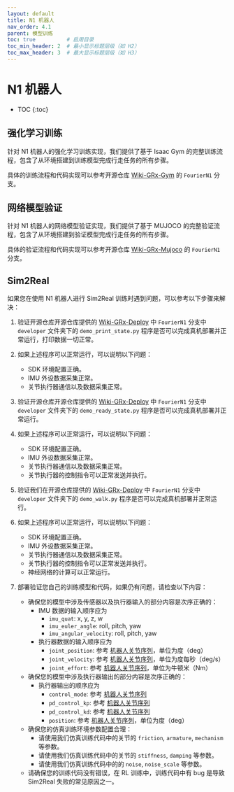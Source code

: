 ```yaml
---
layout: default
title: N1 机器人
nav_order: 4.1
parent: 模型训练
toc: true          # 启用目录
toc_min_header: 2  # 最小显示标题层级（如 H2）
toc_max_header: 3  # 最大显示标题层级（如 H3）
---
```


# N1 机器人

* TOC
{:toc}

## 强化学习训练

针对 N1 机器人的强化学习训练实现，我们提供了基于 Isaac Gym 的完整训练流程，包含了从环境搭建到训练模型完成行走任务的所有步骤。

具体的训练流程和代码实现可以参考开源仓库 [Wiki-GRx-Gym](https://github.com/FFTAI/wiki-grx-gym) 的 `FourierN1` 分支。

## 网络模型验证

针对 N1 机器人的网络模型验证实现，我们提供了基于 MUJOCO 的完整验证流程，包含了从环境搭建到验证模型完成行走任务的所有步骤。

具体的验证流程和代码实现可以参考开源仓库 [Wiki-GRx-Mujoco](https://github.com/FFTAI/wiki-grx-mujoco) 的 `FourierN1` 分支。

## Sim2Real

如果您在使用 N1 机器人进行 Sim2Real 训练时遇到问题，可以参考以下步骤来解决：

1. 验证开源仓库开源仓库提供的 [Wiki-GRx-Deploy](https://github.com/FFTAI/Wiki-GRx-Deploy) 中
   `FourierN1` 分支中 `developer` 文件夹下的 `demo_print_state.py` 程序是否可以完成真机部署并正常运行，打印数据一切正常。
2. 如果上述程序可以正常运行，可以说明以下问题：
    - SDK 环境配置正确。
    - IMU 外设数据采集正常。
    - 关节执行器通信以及数据采集正常。

3. 验证开源仓库开源仓库提供的 [Wiki-GRx-Deploy](https://github.com/FFTAI/Wiki-GRx-Deploy) 中
   `FourierN1` 分支中 `developer` 文件夹下的 `demo_ready_state.py` 程序是否可以完成真机部署并正常运行。
4. 如果上述程序可以正常运行，可以说明以下问题：
    - SDK 环境配置正确。
    - IMU 外设数据采集正常。
    - 关节执行器通信以及数据采集正常。
    - 关节执行器的控制指令可以正常发送并执行。

5. 验证我们在开源仓库提供的 [Wiki-GRx-Deploy](https://github.com/FFTAI/Wiki-GRx-Deploy) 中
   `FourierN1` 分支中 `developer` 文件夹下的 `demo_walk.py` 程序是否可以完成真机部署并正常运行。
6. 如果上述程序可以正常运行，可以说明以下问题：
    - SDK 环境配置正确。
    - IMU 外设数据采集正常。
    - 关节执行器通信以及数据采集正常。
    - 关节执行器的控制指令可以正常发送并执行。
    - 神经网络的计算可以正常运行。

7. 部署验证您自己的训练模型和代码，如果仍有问题，请检查以下内容：
    - 确保您的模型中涉及传感器以及执行器输入的部分内容是次序正确的：
        - IMU 数据的输入顺序应为
            - `imu_quat`: x, y, z, w
            - `imu_euler_angle`: roll, pitch, yaw
            - `imu_angular_velocity`: roll, pitch, yaw
        - 执行器数据的输入顺序应为
            - `joint_position`: 参考 [机器人关节序列](/fourier-grx-N1/docs/reference/joint_sequence)，单位为度（deg）
            - `joint_velocity`: 参考 [机器人关节序列](/fourier-grx-N1/docs/reference/joint_sequence)，单位为度每秒（deg/s）
            - `joint_effort`: 参考 [机器人关节序列](/fourier-grx-N1/docs/reference/joint_sequence)，单位为牛顿米（Nm）
    - 确保您的模型中涉及执行器输出的部分内容是次序正确的：
        - 执行器输出的顺序应为
            - `control_mode`: 参考 [机器人关节序列](/fourier-grx-N1/docs/reference/joint_sequence)
            - `pd_control_kp`: 参考 [机器人关节序列](/fourier-grx-N1/docs/reference/joint_sequence)
            - `pd_control_kd`: 参考 [机器人关节序列](/fourier-grx-N1/docs/reference/joint_sequence)
            - `position`: 参考 [机器人关节序列](/fourier-grx-N1/docs/reference/joint_sequence)，单位为度（deg）
    - 确保您的仿真训练环境参数配置合理：
        - 请使用我们仿真训练代码中的关节的 `friction`, `armature`, `mechanism` 等参数。
        - 请使用我们仿真训练代码中的关节的 `stiffness`, `damping` 等参数。
        - 请使用我们仿真训练代码中的的 `noise`, `noise_scale` 等参数。
    - 请确保您的训练代码没有错误，在 RL 训练中，训练代码中有 bug 是导致 Sim2Real 失败的常见原因之一。